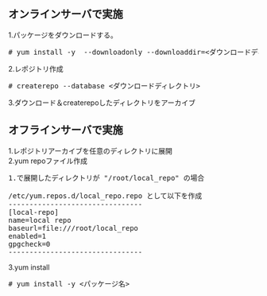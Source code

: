 ## オンラインサーバで実施
1.パッケージをダウンロードする。
<pre>
# yum install -y  --downloadonly --downloaddir=<ダウンロードディレクトリ> <パッケージ名>
</pre>
2.レポジトリ作成
<pre>
# createrepo --database <ダウンロードディレクトリ>
</pre>
3.ダウンロード＆createrepoしたディレクトリをアーカイブ

## オフラインサーバで実施
1.レポジトリアーカイブを任意のディレクトリに展開<br/>
2.yum repoファイル作成<br/>
<pre>
1.で展開したディレクトリが "/root/local_repo" の場合

/etc/yum.repos.d/local_repo.repo として以下を作成
--------------------------------
[local-repo]
name=local repo
baseurl=file:///root/local_repo
enabled=1
gpgcheck=0
--------------------------------
</pre>
3.yum install<br/>
<pre>
# yum install -y <パッケージ名>
</pre>
